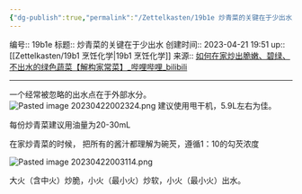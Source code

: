 ```yaml
---
{"dg-publish":true,"permalink":"/Zettelkasten/19b1e 炒青菜的关键在于少出水/","dgPassFrontmatter":true}
---
```


编号:: 19b1e
标题:: 炒青菜的关键在于少出水
创建时间:: 2023-04-21 19:51
up:: [[Zettelkasten/19b1 烹饪化学\|19b1 烹饪化学]]
来源:: [如何在家炒出脆嫩、碧绿、不出水的绿色蔬菜【解构家常菜】_哔哩哔哩_bilibili](https://www.bilibili.com/video/BV1pM411K7kH/?spm_id_from=333.999.0.0&vd_source=bcf798ace50733030b9c7e1fb6a3a349)

---
一个经常被忽略的出水点在于外部水分。
![Pasted image 20230422002324.png](/img/user/attachment/Pasted%20image%2020230422002324.png)
建议使用甩干机，5.9L左右为佳。

每份炒青菜建议用油量为20-30mL

在家炒青菜的时候，
把所有的酱汁都理解为碗芡，遵循1：10的勾芡浓度

![Pasted image 20230422003114.png](/img/user/attachment/Pasted%20image%2020230422003114.png)

大火（含中火）炒脆，小火（最小火）炒软，小火（最小火）出水。